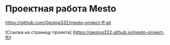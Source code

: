 # Проектная работа Mesto

https://github.com/Geolog332/mesto-project-ff.git

[Ссылка на страницу проекта] (https://geolog332.github.io/mesto-project-ff/)